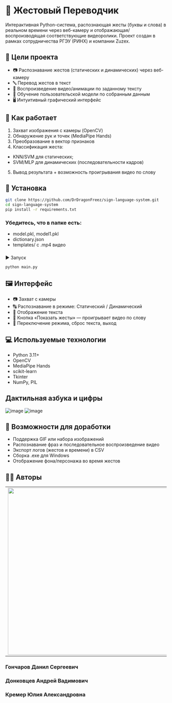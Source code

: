 # 🤟 Жестовый Переводчик

Интерактивная Python-система, распознающая жесты (буквы и слова) в реальном времени через веб-камеру и отображающая/воспроизводящая соответствующие видеоролики. Проект создан в рамках сотрудничества РГЭУ (РИНХ) и компании Zuzex.

## 🎯 Цели проекта
-	📷 Распознавание жестов (статических и динамических) через веб-камеру
-	🔤 Перевод жестов в текст
-	📼 Воспроизведение видео/анимации по заданному тексту
-	🧠 Обучение пользовательской модели по собранным данным
-	🖥️ Интуитивный графический интерфейс
##

## 🧠 Как работает
1.	Захват изображения с камеры (OpenCV)
2.	Обнаружение рук и точек (MediaPipe Hands)
3.	Преобразование в вектор признаков
4.	Классификация жеста:
- KNN/SVM для статических;
- SVM/MLP для динамических (последовательности кадров)
5.	Вывод результата + возможность проигрывания видео по слову
##

## 🚀 Установка
```bash
git clone https://github.com/DrDragonFreez/sign-language-system.git
cd sign-language-system
pip install -r requirements.txt
```

### Убедитесь, что в папке есть:
-	model.pkl, model1.pkl
- dictionary.json
-	templates/ с .mp4 видео
###
▶️ Запуск

```bash
python main.py
```
##

## 🖼️ Интерфейс
-	📷 Захват с камеры
-	🔠 Распознавание в режиме: Статический / Динамический
-	📝 Отображение текста
-	🎥 Кнопка «Показать жесты» — проигрывает видео по слову
-	🔘 Переключение режима, сброс текста, выход
##

## 💻 Используемые технологии
-	Python 3.11+
-	OpenCV
-	MediaPipe Hands
-	scikit-learn
-	Tkinter
-	NumPy, PIL
##

## Дактильная азбука и цифры
![image](https://github.com/user-attachments/assets/4263334d-4838-4509-af51-e8dd2062d7b7) ![image](https://github.com/user-attachments/assets/67c1e724-84ad-4a78-a7c4-fbb9d0f3a695)
##

## 🔧 Возможности для доработки
-	Поддержка GIF или набора изображений
-	Распознавание фраз и последовательное воспроизведение видео
-	Экспорт логов (жестов и времени) в CSV
-	Сборка .exe для Windows
-	Отображение фона/персонажа во время жестов
##

## 👨‍💻 Авторы
<table>
  <tr>
    <td>
        <a href="https://rsue.ru/">
        <img src="https://rsue.ru/bitrix/templates/info_light_blue/img/logo.svg" width="520">
        </a>
    </td>
    <td>
      <p>       
        Студенты 
        Ростовского государственного экономического университета (РИНХ).
        Факультета Компьютерных Tехнологий и Информационной Безопасности(ФКТиИБ).
        Направление подготовки - 09.03.03 Прикладная информатика.
        Профиль подготовки - 09.03.03.02 09.03.03.02 Разработка и управление программными проектами в цифровой экономике.
      </p>
    </td>
  </tr>
</table>

### Гончаров Данил Сергеевич ### 
### Донковцев Андрей Вадимович ###
### Кремер Юлия Александровна ###
##


 

